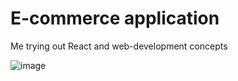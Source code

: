 # E-commerce application

Me trying out React and web-development concepts

![image](https://user-images.githubusercontent.com/70109317/234603328-0525e8a6-0e50-4ea6-8fe0-aa25e9666830.png)


